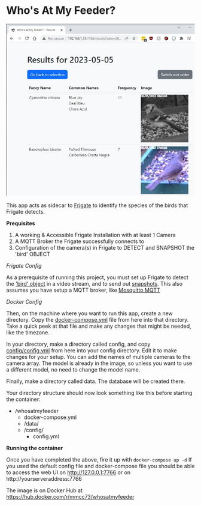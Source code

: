 # Who's At My Feeder?

![screenshot](screenshot.jpg)

This app acts as sidecar to [Frigate](https://frigate.video/) to identify the species of
the birds that Frigate detects.

**Prequisites**

1. A working & Accessible Frigate Installation with at least 1 Camera
2. A MQTT Broker the Frigate successfully connects to
3. Configuration of the camera(s) in Frigate to DETECT and SNAPSHOT the 'bird' OBJECT

*Frigate Config*

As a prerequisite of running this project, you must set up Frigate to detect the ['bird' object](https://docs.frigate.video/configuration/objects) in a video stream, and
to send out [snapshots](https://docs.frigate.video/configuration/snapshots). This also assumes you have setup a MQTT broker, like [Mosquitto MQTT](https://github.com/eclipse/mosquitto)

*Docker Config*

Then, on the machine where you want to run this app, create a new directory. Copy
the [docker-compose.yml](https://github.com/mmcc-xx/WhosAtMyFeeder/blob/master/docker-compose.yml) file from here into that directory. Take a quick peek
at that file and make any changes that might be needed, like the timezone.

In your directory, make a directory called config, and copy [config/config.yml](https://github.com/mmcc-xx/WhosAtMyFeeder/blob/master/config/config.yml) from here
into your config directory. Edit it to make changes for your setup. You can add the names
of multiple cameras to the camera array. The model is already
in the image, so unless you want to use a different model, no need to change the
model name.

Finally, make a directory called data. The database will be created there.

Your directory structure should now look something like this before starting the container:
* /whosatmyfeeder
    * docker-compose.yml
    * /data/
    * /config/
        * config.yml

**Running the container**

Once you have completed the above, fire it up with `docker-compose up -d` If you used the default config file
and docker-compose file you should be able to access the web UI on http://127.0.0.1:7766
or on http://yourserveraddress:7766

The image is on Docker Hub at https://hub.docker.com/r/mmcc73/whosatmyfeeder
